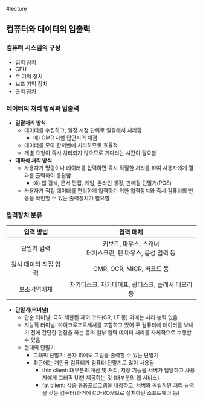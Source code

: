 #lecture 

## 컴퓨터와 데이터의 입출력
### 컴퓨터 시스템의 구성
- 입력 장치
- CPU
- 주 기억 장치
- 보조 기억 장치
- 출력 장치

### 데이터의 처리 방식과 입출력
- **일괄처리 방식**
	- 데이터를 수집하고, 일정 시점 단위로 일괄해서 처리함
		- 예) OMR 시험 답안지의 채점
	- 데이터를 모아 한꺼번에 처리하므로 효율적
	- 개별 요청이 즉시 처리되지 않으므로 기다리는 시간이 필요함
- **대화식 처리 방식**
	- 사용자가 명령이나 데이터를 입력하면 즉시 적절한 처리를 하여 사용자에게 결과를 출력하여 응답함
		- 예) 웹 검색, 문서 편집, 게임, 온라인 뱅킹, 판매점 단말기(POS)
	- 사용자가 직접 데이터를 편리하게 입력하기 위한 입력장치와 즉시 컴퓨터의 반응을 확인할 수 있는 출력장치가 필요함

### 입력장치 분류

|    입력 방법     |                 입력 매체                  |
| :----------: | :------------------------------------: |
|    단말기 입력    | 키보드, 마우스, 스캐너<br>터치스크린, 펜 마우스, 음성 입력 등 |
| 원시 데이터 직접 입력 |         OMR, OCR, MICR, 바코드 등          |
|    보조기억매체    |     자기디스크, 자기테이프, 광디스크, 플래시 메모리 등      |

- **단말기(터미널)**
	- 단순 터미널: 극히 제한된 제어 코드(CR, LF 등) 외에는 처리 능력 없음
	- 지능적 터미널: 마이크로프로세서를 포함하고 있어 주 컴퓨터에 데이터를 보내기 전에 간단한 편집을 하는 등의 일부 입력 데이터 처리를 자체적으로 수행할 수 있음
	- 현대의 단말기
		- 그래픽 단말기: 문자 외에도 그림을 출력할 수 있는 단말기
		- 최근에는 개인용 컴퓨터가 컴퓨터 단말기로 많이 사용됨
			- thin client: 대부분의 계산 및 처리, 저장 기능을 서버가 담당하고 사용자에게 그래픽 UI만 제공하는 것 (대부분의 웹 서비스)
			- fat client: 각종 응용프로그램을 내장하고, 서버와 독립적인 처리 능력을 갖는 컴퓨터(과거에 CD-ROM으로 설치하던 소프트웨어 등)